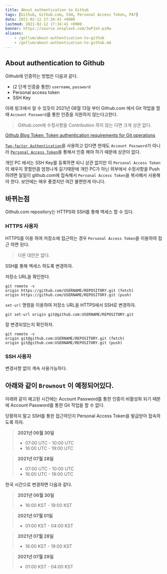 ```yaml
---
title: About authentication to Github
tags: [Github, Github.com, SSH, Personal Access Token, PAT]
date: 2021-02-12 17:34:41 +0900
lastmod: 2021-02-12 17:34:41 +0900
banner: https://source.unsplash.com/3wPJxh-piRw
aliases:
    - /gollum/about-authentication-to-github
    - /gollum/about-authentication-to-github.md
---
```



## About authentication to Github

Github에 인증하는 방법은 다음과 같다. 

* (2 단계 인증을 통한) `username`, `password`
* Personal access token
* SSH Key


아래 링크에서 알 수 있듯이 2021년 08월 13일 부터 Github.com 에서 Git 작업을 할때 `Account Password`를 통한 인증을 지원하지 않는다고한다.

> Github.com에 수정사항을 Contribution 하지 않는 다면 크게 상관 없다. 

[Github Blog Token: Token authentication requirements for Git operations](https://github.blog/2020-12-15-token-authentication-requirements-for-git-operations/)

<!--more-->

[`Two-factor Authentication`](https://help.github.com/en/github/authenticating-to-github/securing-your-account-with-two-factor-authentication-2fa)을 사용하고 있다면 현재도 `Account Password`가 아니라 [`Personal Access Token`](https://docs.github.com/en/github/authenticating-to-github/creating-a-personal-access-token)을 통해서 인증 해야 하기 때문에 상관이 없다. 


개인 PC 에서는 SSH Key를 등록하면 되니 상관 없지만 이 `Personal Access Token`이 왜우지 못할만큼 엄청나게 길기때문에 개인 PC가 아닌 외부에서 수정사항을 Push 하려면 일일이 github.com에 접속해서 `Personal Access Token`을 복사해서 사용해야 한다. 보안에는 매우 좋겠지만 여간 불편한게 아니다. 


## 바뀌는점

Github.com repository는 HTTPS와 SSH를 통해 액세스 할 수 있다.

### HTTPS 사용자
HTTPS를 이용 하여 저장소에 접근하는 경우 `Personal Access Token`을 이용하여 접근 하면 된다.  
> 다른 대안은 없다. 

SSH를 통해 액세스 하도록 변경하자.


저장소 URL을 확인한다.
```
git remote -v 
origin https://github.com/USERNAME/REPOSITORY.git (fetch)
origin https://github.com/USERNAME/REPOSITORY.git (push)
```

`set-url` 명령을 이용하여 저장소 URL을 HTTPS에서 SSH로  변경하자.
```
git set-url origin git@github.com:USERNAME/REPOSITORY.git
```

잘 변경되었는지 확인하자.
```
git remote -v 
origin git@github.com:USERNAME/REPOSITORY.git (fetch)
origin git@github.com:USERNAME/REPOSITORY.git (push)
```

### SSH 사용자
변경사항 없이 계속 사용가능하다.



## **아래와 같이 `Brownout` 이 예정되어있다.**

아래와 같이 예고된 시간에는 Account Password를 통한 인증이 비활성화 되기 때문에 Account Password를 통한 Git 작업을 할 수 없다. 

당황하지 말고 SSH를 통한 접근하던지 Personal Access Token을 발급받아 접속하도록 하자.


> **2021년 06월 30일**
> * 07:00 UTC - 10:00 UTC
> * 16:00 UTC - 19:00 UTC

> **2021년 07월 28일**
> * 07:00 UTC - 10:00 UTC
> * 16:00 UTC - 19:00 UTC


한국 시간으로 변경하면 다음과 같다. 

> **2021년 06월 30일**
> * 16:00 KST - 19:00 KST

> **2021년 07월 01일**
> * 01:00 KST - 04:00 KST

> **2021년 07월 28일**
> * 16:00 KST - 19:00 KST

> **2021년 07월 29일**
> * 01:00 KST - 04:00 KST
